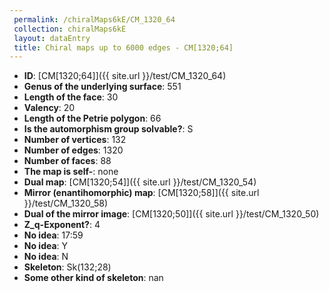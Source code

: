 ```yaml
--- 
 permalink: /chiralMaps6kE/CM_1320_64 
 collection: chiralMaps6kE
 layout: dataEntry
 title: Chiral maps up to 6000 edges - CM[1320;64]
---
```


- **ID**: [CM[1320;64]]({{ site.url }}/test/CM_1320_64)
- **Genus of the underlying surface**: 551
- **Length of the face**: 30
- **Valency**: 20
- **Length of the Petrie polygon**: 66
- **Is the automorphism group solvable?**: S
- **Number of vertices**: 132
- **Number of edges**: 1320
- **Number of faces**: 88
- **The map is self-**: none
- **Dual map**: [CM[1320;54]]({{ site.url }}/test/CM_1320_54)
- **Mirror (enantihomorphic) map**: [CM[1320;58]]({{ site.url }}/test/CM_1320_58)
- **Dual of the mirror image**: [CM[1320;50]]({{ site.url }}/test/CM_1320_50)
- **Z_q-Exponent?**: 4
- **No idea**:  17:59
- **No idea**: Y
- **No idea**: N
- **Skeleton**: Sk(132;28)
- **Some other kind of skeleton**: nan
